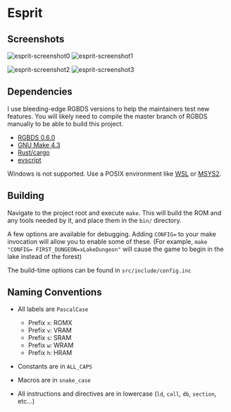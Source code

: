 # Esprit

## Screenshots

![esprit-screenshot0](https://github.com/eievui5/esprit/assets/14899090/3c3cd93b-a5e5-4717-8e7a-60533293bd12)
![esprit-screenshot1](https://github.com/eievui5/esprit/assets/14899090/7df06aa4-ed79-461e-b67c-10ed729d785a)

![esprit-screenshot2](https://github.com/eievui5/esprit/assets/14899090/22f68f8d-a4c8-4374-a075-7fefc2aa25b3)
![esprit-screenshot3](https://github.com/eievui5/esprit/assets/14899090/d18b33f1-30b9-49ad-8144-8c27dba94990)

## Dependencies

I use bleeding-edge RGBDS versions to help the maintainers test new features.
You will likely need to compile the master branch of RGBDS manually to be able
to build this project.

- [RGBDS 0.6.0](https://github.com/gbdev/rgbds)
- [GNU Make 4.3](https://www.gnu.org/software/make/)
- [Rust/cargo](https://www.rust-lang.org/)
- [evscript](https://github.com/eievui5/evscript)

Windows is not supported.
Use a POSIX environment like [WSL](https://docs.microsoft.com/en-us/windows/wsl/install) or [MSYS2](https://www.msys2.org/).

## Building

Navigate to the project root and execute `make`.
This will build the ROM and any tools needed by it, and place them in the `bin/` directory.

A few options are available for debugging.
Adding `CONFIG=` to your make invocation will allow you to enable some of these.
(For example, `make "CONFIG= FIRST_DUNGEON=xLakeDungeon"` will cause the game to begin in the lake instead of the forest)

The build-time options can be found in `src/include/config.inc`

## Naming Conventions

- All labels are `PascalCase`
  - Prefix `x`: ROMX
  - Prefix `v`: VRAM
  - Prefix `s`: SRAM
  - Prefix `w`: WRAM
  - Prefix `h`: HRAM

- Constants are in `ALL_CAPS`
- Macros are in `snake_case`

- All instructions and directives are in lowercase (`ld`, `call`, `db`, `section`, etc...)

